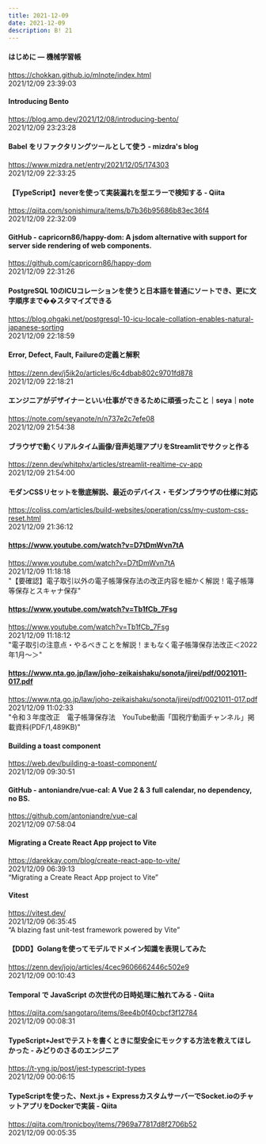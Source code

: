 ```yaml
---
title: 2021-12-09
date: 2021-12-09
description: B! 21
---
```


#### はじめに — 機械学習帳
https://chokkan.github.io/mlnote/index.html<br>
2021/12/09 23:39:03<br>


#### Introducing Bento
https://blog.amp.dev/2021/12/08/introducing-bento/<br>
2021/12/09 23:23:28<br>


#### Babel をリファクタリングツールとして使う - mizdra's blog
https://www.mizdra.net/entry/2021/12/05/174303<br>
2021/12/09 22:33:25<br>


#### 【TypeScript】neverを使って実装漏れを型エラーで検知する - Qiita
https://qiita.com/sonishimura/items/b7b36b95686b83ec36f4<br>
2021/12/09 22:32:09<br>


#### GitHub - capricorn86/happy-dom: A jsdom alternative with support for server side rendering of web components.
https://github.com/capricorn86/happy-dom<br>
2021/12/09 22:31:26<br>


#### PostgreSQL 10のICUコレーションを使うと日本語を普通にソートでき、更に文字順序まで��スタマイズできる
https://blog.ohgaki.net/postgresql-10-icu-locale-collation-enables-natural-japanese-sorting<br>
2021/12/09 22:18:59<br>


#### Error, Defect, Fault, Failureの定義と解釈
https://zenn.dev/j5ik2o/articles/6c4dbab802c9701fd878<br>
2021/12/09 22:18:21<br>


#### エンジニアがデザイナーといい仕事ができるために頑張ったこと｜seya｜note
https://note.com/seyanote/n/n737e2c7efe08<br>
2021/12/09 21:54:38<br>


#### ブラウザで動くリアルタイム画像/音声処理アプリをStreamlitでサクッと作る
https://zenn.dev/whitphx/articles/streamlit-realtime-cv-app<br>
2021/12/09 21:54:00<br>


#### モダンCSSリセットを徹底解説、最近のデバイス・モダンブラウザの仕様に対応
https://coliss.com/articles/build-websites/operation/css/my-custom-css-reset.html<br>
2021/12/09 21:36:12<br>


#### https://www.youtube.com/watch?v=D7tDmWvn7tA
https://www.youtube.com/watch?v=D7tDmWvn7tA<br>
2021/12/09 11:18:18<br>
"【要確認】電子取引以外の電子帳簿保存法の改正内容を細かく解説！電子帳簿等保存とスキャナ保存"


#### https://www.youtube.com/watch?v=Tb1fCb_7Fsg
https://www.youtube.com/watch?v=Tb1fCb_7Fsg<br>
2021/12/09 11:18:12<br>
"電子取引の注意点・やるべきことを解説！まもなく電子帳簿保存法改正＜2022年1月〜＞"


#### https://www.nta.go.jp/law/joho-zeikaishaku/sonota/jirei/pdf/0021011-017.pdf
https://www.nta.go.jp/law/joho-zeikaishaku/sonota/jirei/pdf/0021011-017.pdf<br>
2021/12/09 11:02:33<br>
"令和３年度改正　電子帳簿保存法　YouTube動画「国税庁動画チャンネル」掲載資料(PDF/1,489KB)"


#### Building a toast component
https://web.dev/building-a-toast-component/<br>
2021/12/09 09:30:51<br>


#### GitHub - antoniandre/vue-cal: A Vue 2 & 3 full calendar, no dependency, no BS.
https://github.com/antoniandre/vue-cal<br>
2021/12/09 07:58:04<br>


#### Migrating a Create React App project to Vite
https://darekkay.com/blog/create-react-app-to-vite/<br>
2021/12/09 06:39:13<br>
“Migrating a Create React App project to Vite”


#### Vitest
https://vitest.dev/<br>
2021/12/09 06:35:45<br>
“A blazing fast unit-test framework powered by Vite”


#### 【DDD】Golangを使ってモデルでドメイン知識を表現してみた
https://zenn.dev/jojo/articles/4cec9606662446c502e9<br>
2021/12/09 00:10:43<br>


#### Temporal で JavaScript の次世代の日時処理に触れてみる - Qiita
https://qiita.com/sangotaro/items/8ee4b0f40cbcf3f12784<br>
2021/12/09 00:08:31<br>


#### TypeScript+Jestでテストを書くときに型安全にモックする方法を教えてほしかった - みどりのさるのエンジニア
https://t-yng.jp/post/jest-typescript-types<br>
2021/12/09 00:06:15<br>


#### TypeScriptを使った、Next.js + ExpressカスタムサーバーでSocket.ioのチャットアプリをDockerで実装 - Qiita
https://qiita.com/tronicboy/items/7969a77817d8f2706b52<br>
2021/12/09 00:05:35<br>


